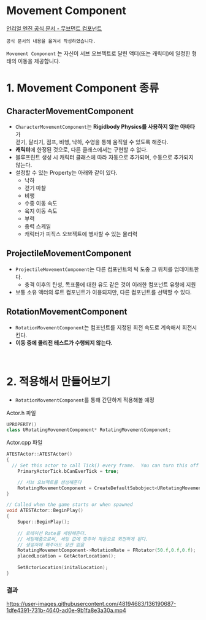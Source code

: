Movement Component
===
[언리얼 엔진 공식 문서 - 무브먼트 컴포넌트](https://docs.unrealengine.com/4.27/ko/Basics/Components/Movement/)  

```
공식 문서의 내용을 옮겨서 작성하였습니다.
```

`Movement Component` 는 자신이 서브 오브젝트로 달린 액터(또는 캐릭터)에 일정한 형태의 이동을 제공합니다.  

# 1. Movement Component 종류

## CharacterMovementComponent
- `CharacterMovementComponent`는 **Rigidbody Physics를 사용하지 않는 아바타**가  
  걷기, 달리기, 점프, 비행, 낙하, 수영을 통해 움직일 수 있도록 해준다.
- **캐릭터**에 한정된 것으로, 다른 클래스에서는 구현할 수 없다.
- 블루프린트 생성 시 캐릭터 클래스에 따라 자동으로 추가되며, 수동으로 추가되지 않는다.
- 설정할 수 있는 Property는 아래와 같이 있다.
   - 낙하
   - 걷기 마찰
   - 비행
   - 수중 이동 속도
   - 육지 이동 속도
   - 부력
   - 중력 스케일
   - 캐릭터가 피직스 오브젝트에 행사할 수 있는 물리력

## ProjectileMovementComponent
- `ProjectileMovementComponent`는 다른 컴포넌트의 틱 도중 그 위치를 업데이트한다.
  - 충격 이후의 탄성, 목표물에 대한 유도 같은 것이 이러한 컴포넌트 유형에 지원
- 보통 소유 액터의 루트 컴포넌트가 이용되지만, 다른 컴포넌트를 선택할 수 있다.

## RotationMovementComponent
- `RotationMovementComponent`는 컴포넌트를 지정된 회전 속도로 계속해서 회전시킨다.
- **이동 중에 콜리전 테스트가 수행되지 않는다.**  

<br>

# 2. 적용해서 만들어보기
- `RotationMovementComponent`를 통해 간단하게 적용해볼 예정  

Actor.h 파일   
```C++
UPROPERTY()
class URotatingMovementComponent* RotatingMovementComponent;
```

Actor.cpp 파일
```C++
ATESTActor::ATESTActor()
{
  // Set this actor to call Tick() every frame.  You can turn this off to improve performance if you don't need it.
	PrimaryActorTick.bCanEverTick = true;

    // 서브 오브젝트를 생성해준다
	RotatingMovementComponent = CreateDefaultSubobject<URotatingMovementComponent>(TEXT("RotatingMovementComponent"));
}

// Called when the game starts or when spawned
void ATESTActor::BeginPlay()
{
	Super::BeginPlay();
  
    // 로테이션 Rate를 세팅해준다.
    // 세팅해줌으로써, 세팅 값에 맞추어 자동으로 회전하게 된다.
    // 생성자에 해주어도 상관 없음
	RotatingMovementComponent->RotationRate = FRotator(50.f,0.f,0.f);
	placedLocation = GetActorLocation();
	
	SetActorLocation(initalLocation);
}
```

### 결과

https://user-images.githubusercontent.com/48194683/136190687-1dfe4391-731b-4640-ad0e-9b1fa8e3a30a.mp4


